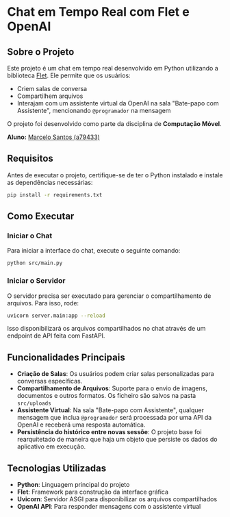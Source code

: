 # Chat em Tempo Real com Flet e OpenAI

## Sobre o Projeto
Este projeto é um chat em tempo real desenvolvido em Python utilizando a biblioteca [Flet](https://flet.dev/). Ele permite que os usuários:
- Criem salas de conversa
- Compartilhem arquivos
- Interajam com um assistente virtual da OpenAI na sala "Bate-papo com Assistente", mencionando `@programador` na mensagem

O projeto foi desenvolvido como parte da disciplina de **Computação Móvel**.

**Aluno:** [Marcelo Santos (a79433)](https://flet.dev/)

## Requisitos
Antes de executar o projeto, certifique-se de ter o Python instalado e instale as dependências necessárias:

```bash
pip install -r requirements.txt
```

## Como Executar
### Iniciar o Chat
Para iniciar a interface do chat, execute o seguinte comando:
```bash
python src/main.py
```

### Iniciar o Servidor
O servidor precisa ser executado para gerenciar o compartilhamento de arquivos. Para isso, rode:
```bash
uvicorn server.main:app --reload
```

Isso disponibilizará os arquivos compartilhados no chat através de um endpoint de API feita com FastAPI.

## Funcionalidades Principais
- **Criação de Salas**: Os usuários podem criar salas personalizadas para conversas específicas.
- **Compartilhamento de Arquivos**: Suporte para o envio de imagens, documentos e outros formatos. Os ficheiro são salvos na pasta `src/uploads`
- **Assistente Virtual**: Na sala "Bate-papo com Assistente", qualquer mensagem que inclua `@programador` será processada por uma API da OpenAI e receberá uma resposta automática.
- **Persistência do histórico entre novas sessõe**: O projeto base foi rearquitetado de maneira que haja um objeto que persiste os dados do aplicativo em execução.

## Tecnologias Utilizadas
- **Python**: Linguagem principal do projeto
- **Flet**: Framework para construção da interface gráfica
- **Uvicorn**: Servidor ASGI para disponibilizar os arquivos compartilhados
- **OpenAI API**: Para responder mensagens com o assistente virtual
